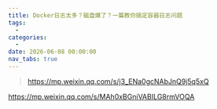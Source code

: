 ```yaml
---
title: Docker日志太多？磁盘爆了？一篇教你搞定容器日志问题
tags:
  - 
categories:
  - 
date: 2026-06-08 00:00:00
nav_tabs: true
---
```


> https://mp.weixin.qq.com/s/j3_ENa0gcNAbJnQ9j5q5xQ

https://mp.weixin.qq.com/s/MAh0xBGniVABILG8rmVOQA

<!-- more -->

## 

